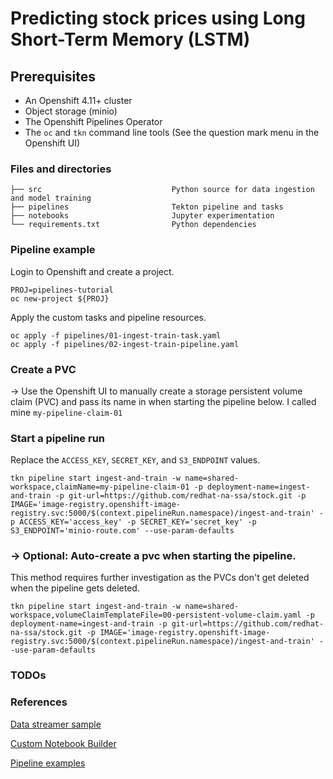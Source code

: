 # Predicting stock prices using Long Short-Term Memory (LSTM)

## Prerequisites
- An Openshift 4.11+ cluster
- Object storage (minio)
- The Openshift Pipelines Operator
- The `oc` and `tkn` command line tools (See the question mark menu in the Openshift UI)

### Files and directories
```
├── src                             Python source for data ingestion and model training
├── pipelines                       Tekton pipeline and tasks 
├── notebooks                       Jupyter experimentation
└── requirements.txt                Python dependencies
```

### Pipeline example

Login to Openshift and create a project.

```
PROJ=pipelines-tutorial
oc new-project ${PROJ}
```

Apply the custom tasks and pipeline resources.
```
oc apply -f pipelines/01-ingest-train-task.yaml
oc apply -f pipelines/02-ingest-train-pipeline.yaml
```

### Create a PVC

-> Use the Openshift UI to manually create a storage persistent volume claim (PVC) and 
pass its name in when starting the pipeline below. I called mine `my-pipeline-claim-01`

### Start a pipeline run

Replace the `ACCESS_KEY`, `SECRET_KEY`, and `S3_ENDPOINT` values.

```
tkn pipeline start ingest-and-train -w name=shared-workspace,claimName=my-pipeline-claim-01 -p deployment-name=ingest-and-train -p git-url=https://github.com/redhat-na-ssa/stock.git -p IMAGE='image-registry.openshift-image-registry.svc:5000/$(context.pipelineRun.namespace)/ingest-and-train' -p ACCESS_KEY='access_key' -p SECRET_KEY='secret_key' -p S3_ENDPOINT='minio-route.com' --use-param-defaults
```

### -> Optional: Auto-create a pvc when starting the pipeline. 

This method requires further investigation as the PVCs don't get deleted when the pipeline gets deleted.

```
tkn pipeline start ingest-and-train -w name=shared-workspace,volumeClaimTemplateFile=00-persistent-volume-claim.yaml -p deployment-name=ingest-and-train -p git-url=https://github.com/redhat-na-ssa/stock.git -p IMAGE='image-registry.openshift-image-registry.svc:5000/$(context.pipelineRun.namespace)/ingest-and-train' --use-param-defaults
```

### TODOs

### References
[Data streamer sample](https://github.com/redhat-na-ssa/ml_data_streamer/blob/main/source-eip/src/test/resources/samples/MUFG-1.csv)

[Custom Notebook Builder](https://github.com/redhat-na-ssa/rhods-custom-notebook-example.git)

[Pipeline examples](https://github.com/rh-datascience-and-edge-practice/kubeflow-examples/blob/main/pipelines/11_iris_training_pipeline.py)

